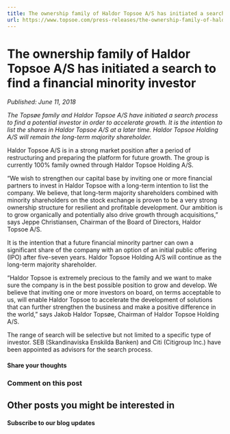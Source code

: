 ```yaml
---
title: The ownership family of Haldor Topsoe A/S has initiated a search to find a financial minority investor
url: https://www.topsoe.com/press-releases/the-ownership-family-of-haldor-topsoe-a/s-has-initiated-a-search-to-find-a-financial-minority-investor#main-content
---
```


# The ownership family of Haldor Topsoe A/S has initiated a search to find a financial minority investor

*Published: June 11, 2018*

*The Topsøe family and Haldor Topsoe A/S have initiated a search process to find a potential investor in order to accelerate growth. It is the intention to list the shares in Haldor Topsoe A/S at a later time. Haldor Topsoe Holding A/S will remain the long-term majority shareholder.*

Haldor Topsoe A/S is in a strong market position after a period of restructuring and preparing the platform for future growth. The group is currently 100% family owned through Haldor Topsoe Holding A/S.

“We wish to strengthen our capital base by inviting one or more financial partners to invest in Haldor Topsoe with a long-term intention to list the company. We believe, that long-term majority shareholders combined with minority shareholders on the stock exchange is proven to be a very strong ownership structure for resilient and profitable development. Our ambition is to grow organically and potentially also drive growth through acquisitions,” says Jeppe Christiansen, Chairman of the Board of Directors, Haldor Topsoe A/S.

It is the intention that a future financial minority partner can own a significant share of the company with an option of an initial public offering (IPO) after five-seven years. Haldor Topsoe Holding A/S will continue as the long-term majority shareholder.

“Haldor Topsoe is extremely precious to the family and we want to make sure the company is in the best possible position to grow and develop. We believe that inviting one or more investors on board, on terms acceptable to us, will enable Haldor Topsoe to accelerate the development of solutions that can further strengthen the business and make a positive difference in the world,” says Jakob Haldor Topsøe, Chairman of Haldor Topsoe Holding A/S.

The range of search will be selective but not limited to a specific type of investor. SEB (Skandinaviska Enskilda Banken) and Citi (Citigroup Inc.) have been appointed as advisors for the search process.

#### Share your thoughts

### Comment on this post

## Other posts you might be interested in

#### Subscribe to our blog updates